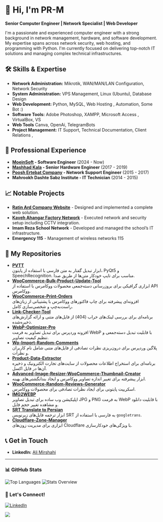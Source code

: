 # 👋 Hi, I'm PR-M

**Senior Computer Engineer | Network Specialist | Web Developer**

I'm a passionate and experienced computer engineer with a strong background in network management, hardware, and software development. My expertise spans across network security, web hosting, and programming with Python. I'm currently focused on delivering top-notch IT solutions and managing complex technical infrastructures.

## 🛠 Skills & Expertise
- **Network Administration:** Mikrotik, WAN/MAN/LAN Configuration, Network Security
- **System Administration:** VPS Management, Linux (Ubuntu), Database Design
- **Web Development:** Python, MySQL, Web Hosting , Automation, Some Bot :)
- **Software Tools:** Adobe Photoshop, XAMPP, Microsoft Access , VirtualBox, VS
- **Web Tools** Canva, OpenAi, TelegramBots
- **Project Management:** IT Support, Technical Documentation, Client Relations ,

## 💼 Professional Experience
- **[MoeinSoft](https://moeinsoft.com/) - Software Engineer** (2024 - Now)
- **[Mashhad Kala](https://mashadkala.com/) - Senior Hardware Engineer** (2017 - 2019)
- **[Poosh Ertebat Company](https://rasmio.com/company/10380299882/direct/) - Network Support Engineer** (2015 - 2017)
- **Mahrookh Dashte Sabz Institute - IT Technician** (2014 - 2015)


## 📈 Notable Projects
- **[Ratin Ard Company Website](http://ratinard.com)** - Designed and implemented a complete web solution.
- **[Kaveh Ahangar Factory Network](https://gsksite.com)** - Executed network and security setup including CCTV integration.
- **Imam Reza School Network** - Developed and managed the school’s IT infrastructure.
- **Emergency 115** - Management of wireless networks 115


## 📂 My Repositories

- [**PVTT**](https://github.com/Scary-technologies/PVTT)  
  ابزار تبدیل گفتار به متن فارسی با استفاده از پایتون، PyQt5 و SpeechRecognition. مناسب برای تایپ خودکار متن‌ها از طریق صدا.  
- [**WooCommerce-Bulk-Product-Update-Tool**](https://github.com/Scary-technologies/WooCommerce-Bulk-Product-Update-Tool)  
  ابزاری گرافیکی برای بروزرسانی دسته‌جمعی محصولات ووکامرس با استفاده از API ووکامرس.  
- [**WooCommerce-Print-Orders**](https://github.com/Scary-technologies/WooCommerce-Print-Orders)  
  افزونه‌ای پیشرفته برای چاپ فاکتورهای ووکامرس با پشتیبانی از زبان‌های راست‌به‌چپ و شخصی‌سازی کامل.  
- [**Link-Checker-Tool**](https://github.com/Scary-technologies/Link-Checker-Tool)  
  برنامه‌ای برای بررسی لینک‌های خراب (404) از فایل‌های متنی و ارائه گزارش‌های ذخیره‌شده.  
- [**WebP-Optimizer-Pro**](https://github.com/Scary-technologies/WebP-Optimizer-Pro)  
  افزونه وردپرس برای تبدیل تصاویر به فرمت WebP با قابلیت تبدیل دسته‌جمعی و تنظیم کیفیت تصاویر.  
- [**Wp-Import-Random-Comments**](https://github.com/Scary-technologies/Wp-Import-Random-Comments)  
  پلاگین وردپرس برای درون‌ریزی نظرات تصادفی از فایل‌های متنی شامل نام کاربران و نظرات.  
- [**Product-Data-Extractor**](https://github.com/Scary-technologies/Product-Data-Extractor)  
  برنامه‌ای برای استخراج اطلاعات محصولات از سایت‌های تجارت الکترونیک و ذخیره آن‌ها در فایل اکسل.  
- [**Advanced-Image-Resizer-WooCommerce-Thumbnail-Creator**](https://github.com/Scary-technologies/Advanced-Image-Resizer-WooCommerce-Thumbnail-Creator)  
  ابزار پیشرفته برای تغییر اندازه تصاویر ووکامرس و ایجاد بندانگشتی‌های بهینه.  
- [**WooCommerce-Random-Reviews-Generator**](https://github.com/Scary-technologies/WooCommerce-Random-Reviews-Generator)  
  اسکریپت پایتونی برای ایجاد نظرات تصادفی برای محصولات ووکامرس.  
- [**IMG2WEBP**](https://github.com/Scary-technologies/IMG2WEBP)  
  اپلیکیشن وب ساده برای تبدیل تصاویر JPG و PNG به فرمت WebP با قابلیت دانلود و مشاهده تغییر حجم فایل.  
- [**SRT Translate to Persian**](https://github.com/Scary-technologies/srt_translate_to_persian)  
  ابزار ترجمه فایل‌های زیرنویس SRT به فارسی با استفاده از `googletrans`.  
- [**Cloudflare-Zone-Manager**](https://github.com/Scary-technologies/Cloudflare-Zone-Manager)  
  ابزاری برای مدیریت زون‌های Cloudflare با ویژگی‌های خودکارسازی.  





## 📞 Get in Touch
- **LinkedIn:** [Ali Mirshahi](https://www.linkedin.com/in/ali-mirshahi-507948248)


---

### 📊 GitHub Stats
![Top Languages](https://github-readme-stats.vercel.app/api/top-langs/?username=Scary-technologies&layout=compact&theme=radical)
![Stats Overview](https://github-profile-summary-cards.vercel.app/api/cards/profile-details?username=Scary-technologies&theme=radical)


### 🔗 Let's Connect!
[![LinkedIn](https://img.shields.io/badge/LinkedIn-Connect-blue)](https://www.linkedin.com/in/ali-mirshahi-507948248)




 <a href="https://www.coffeebede.com/pr-m"><img class="img-fluid" src="https://coffeebede.ir/DashboardTemplateV2/app-assets/images/banner/default-yellow.svg" /></a>
